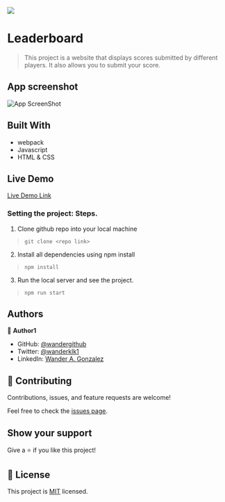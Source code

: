 ![](https://img.shields.io/badge/Microverse-blueviolet)

# Leaderboard

> This project is a website that displays scores submitted by different players. It also allows you to submit your score.

## App screenshot

![App ScreenShot](https://github.com/microverseinc/curriculum-javascript/blob/main/leaderboard/images/leaderboard_wireframe.png "To do list")

## Built With

- webpack
- Javascript
- HTML & CSS

## Live Demo 

[Live Demo Link](https://wandergithub.github.io/To-do-list/)


### Setting the project: Steps.
1. Clone github repo into your local machine
  > `git clone <repo link>`
2. Install all dependencies using npm install 
  > `npm install`
3. Run the local server and see the project.
  > `npm run start`


## Authors

👤 **Author1**


- GitHub: [@wandergithub](https://github.com/wandergithub)
- Twitter: [@wanderklk1](https://twitter.com/wanderklk1)
- LinkedIn: [Wander A. Gonzalez](https://www.linkedin.com/in/wander-a-gonzalez-53127b205/)

## 🤝 Contributing

Contributions, issues, and feature requests are welcome!

Feel free to check the [issues page](../../issues/).

## Show your support

Give a ⭐️ if you like this project!

## 📝 License

This project is [MIT](./MIT.md) licensed.